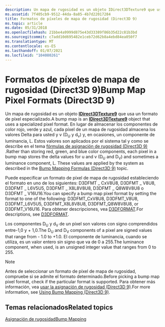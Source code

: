 ```yaml
---
description: Un mapa de rugosidad es un objeto IDirect3DTexture9 que usa un formato de píxel especializado.
ms.assetid: 7f405cb9-9512-44da-8a85-4b7d22017284
title: Formatos de píxeles de mapa de rugosidad (Direct3D 9)
ms.topic: article
ms.date: 05/31/2018
ms.openlocfilehash: 21bbe4a9999d875e43d33389f86b35d22c81b3bd
ms.sourcegitcommit: c7add10d695482e1ceb72d62b8a4ebd84ea050f7
ms.translationtype: MT
ms.contentlocale: es-ES
ms.lasthandoff: 01/07/2021
ms.locfileid: "104080261"
---
```

# <a name="bump-map-pixel-formats-direct3d-9"></a><span data-ttu-id="4897a-103">Formatos de píxeles de mapa de rugosidad (Direct3D 9)</span><span class="sxs-lookup"><span data-stu-id="4897a-103">Bump Map Pixel Formats (Direct3D 9)</span></span>

<span data-ttu-id="4897a-104">Un mapa de rugosidad es un objeto [**IDirect3DTexture9**](/windows/desktop/api) que usa un formato de píxel especializado.</span><span class="sxs-lookup"><span data-stu-id="4897a-104">A bump map is an [**IDirect3DTexture9**](/windows/desktop/api) object that uses a specialized pixel format.</span></span> <span data-ttu-id="4897a-105">En lugar de almacenar los componentes de color rojo, verde y azul, cada píxel de un mapa de rugosidad almacena los valores Delta para usted y v (D<sub>U</sub> y d<sub>v</sub>) y, en ocasiones, un componente de luminancia, L. Estos valores son aplicados por el sistema tal y como se describe en el tema [fórmulas de asignación de rugosidad (Direct3D 9)](bump-mapping-formulas.md) .</span><span class="sxs-lookup"><span data-stu-id="4897a-105">Rather than storing red, green, and blue color components, each pixel in a bump map stores the delta values for u and v (D<sub>U</sub> and D<sub>V</sub>) and sometimes a luminance component, L. These values are applied by the system as described in the [Bump Mapping Formulas (Direct3D 9)](bump-mapping-formulas.md) topic.</span></span>

<span data-ttu-id="4897a-106">Puede especificar un formato de píxel de mapa de rugosidad estableciendo el formato en uno de los siguientes: D3DFMT \_ CxV8U8, D3DFMT \_ V8U8, D3DFMT \_ L6V5U5, D3DFMT \_ X8L8V8U8, D3DFMT \_ Q8W8V8U8 o D3DFMT \_ V16U16.</span><span class="sxs-lookup"><span data-stu-id="4897a-106">You can specify a bump map pixel format by setting the format to one of the following: D3DFMT\_CxV8U8, D3DFMT\_V8U8, D3DFMT\_L6V5U5, D3DFMT\_X8L8V8U8, D3DFMT\_Q8W8V8U8, or D3DFMT\_V16U16.</span></span> <span data-ttu-id="4897a-107">Para obtener descripciones, vea [D3DFORMAT](d3dformat.md).</span><span class="sxs-lookup"><span data-stu-id="4897a-107">For descriptions, see [D3DFORMAT](d3dformat.md).</span></span>

<span data-ttu-id="4897a-108">Los componentes D<sub>U</sub> y d<sub>V</sub> de un píxel son valores con signo comprendidos entre-1,0 y + 1,0.</span><span class="sxs-lookup"><span data-stu-id="4897a-108">The D<sub>U</sub> and D<sub>V</sub> components of a pixel are signed values that range from - 1.0 to +1.0.</span></span> <span data-ttu-id="4897a-109">El componente de luminancia, cuando se utiliza, es un valor entero sin signo que va de 0 a 255.</span><span class="sxs-lookup"><span data-stu-id="4897a-109">The luminance component, when used, is an unsigned integer value that ranges from 0 to 255.</span></span>

> [!Note]  
> <span data-ttu-id="4897a-110">Antes de seleccionar un formato de píxel de mapa de rugosidad, compruebe si se admite el formato determinado.</span><span class="sxs-lookup"><span data-stu-id="4897a-110">Before picking a bump map pixel format, check if the particular format is supported.</span></span> <span data-ttu-id="4897a-111">Para obtener más información, vea [usar la asignación de rugosidad (Direct3D 9)](using-bump-mapping.md).</span><span class="sxs-lookup"><span data-stu-id="4897a-111">For more information, see [Using Bump Mapping (Direct3D 9)](using-bump-mapping.md).</span></span>

 

## <a name="related-topics"></a><span data-ttu-id="4897a-112">Temas relacionados</span><span class="sxs-lookup"><span data-stu-id="4897a-112">Related topics</span></span>

<dl> <dt>

[<span data-ttu-id="4897a-113">Asignación de rugosidad</span><span class="sxs-lookup"><span data-stu-id="4897a-113">Bump Mapping</span></span>](bump-mapping.md)
</dt> </dl>

 

 



